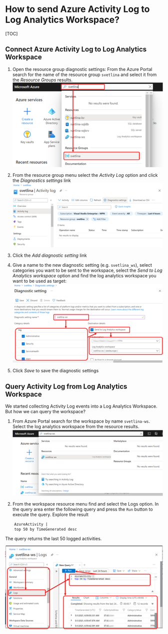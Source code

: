 

# How to send Azure Activity Log to Log Analytics Workspace?

[TOC]

## Connect Azure Activity Log to Log Analytics Workspace

1. Open the resource group diagnostic settings: From the Azure Portal search for the name of the resource group `svetlina`  and select it from the *Resource Groups* results.
    ![](media/howto-send-azure-activity-log-to-log-analytics-workspace/search-resource-group.png)

2. From the resource group menu select the *Activity Log* option and click the *Diagnostics settings* link
    ![](media/howto-send-azure-activity-log-to-log-analytics-workspace/open-diagnostic-settings.png)
    
3. Click the *Add diagnostic setting* link

4. Give a name to the new diagnostic setting (e.g. `svetlina_ws`), select categories you want to be sent to the workspace, select the *Send to Log Analytics workspace* option and find the log analytics workspace you want to be used as target:
      ![](media/howto-send-azure-activity-log-to-log-analytics-workspace/create-diagnostic-settings.png)

5. Click *Save* to save the diagnostic settings

   



## Query Activity Log from Log Analytics Workspace

We started collecting Activity Log events into a Log Analytics Workspace. But how we can query the workspace?

1. From Azure Portal search for the workspace by name `svetlina-ws`. Select the log analytics workspace from the resource results.
    ![](media/howto-send-azure-activity-log-to-log-analytics-workspace/search-workspace.png)

2. From the workspace resource menu find and select the Logs option. In the query area enter the following query and press the `Run` button to execute the query. Explore the result
```
    AzureActivity | 
    top 50 by TimeGenerated desc
```
The query returns the last 50 logged activities.

![](media/howto-send-azure-activity-log-to-log-analytics-workspace/query-logs.png)

